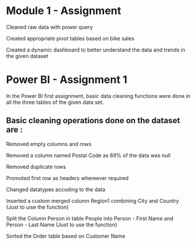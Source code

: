 # Module 1 - Assignment 

Cleaned raw data with power query

Created appropriate pivot tables based on bike sales

Created a dynamic dashboard to better understand the data and trends in the given dataset


# Power BI - Assignment 1

In the Power BI first assignment, basic data cleaning functions were done in all the three tables of the given data set.

## Basic cleaning operations done on the dataset  are :

 Removed empty columns and rows

 Removed a column named Postal Code as 69% of the data was null

 Removed duplicate rows

Promoted first row as headers whereever required

Changed datatypes accoding to the data

Inserted a custom merged column Region1 combining City and Country (Just to uise the function)

Split the Column Person in table People into Person - First Name and Person - Last Name (Just to use the function)

Sorted the Order table based on Customer Name
